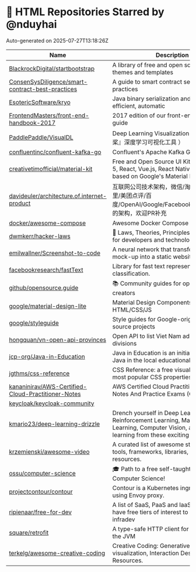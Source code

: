 # 🌟 HTML Repositories Starred by @nduyhai

Auto-generated on 2025-07-27T13:18:26Z

| Name | Description |
|------|-------------|
| [BlackrockDigital/startbootstrap](https://github.com/BlackrockDigital/startbootstrap) | A library of free and open source Bootstrap themes and templates |
| [ConsenSysDiligence/smart-contract-best-practices](https://github.com/ConsenSysDiligence/smart-contract-best-practices) | A guide to smart contract security best practices |
| [EsotericSoftware/kryo](https://github.com/EsotericSoftware/kryo) | Java binary serialization and cloning: fast, efficient, automatic |
| [FrontendMasters/front-end-handbook-2017](https://github.com/FrontendMasters/front-end-handbook-2017) | 2017 edition of our front-end development guide |
| [PaddlePaddle/VisualDL](https://github.com/PaddlePaddle/VisualDL) | Deep Learning Visualization Toolkit（『飞桨』深度学习可视化工具 ） |
| [confluentinc/confluent-kafka-go](https://github.com/confluentinc/confluent-kafka-go) | Confluent's Apache Kafka Golang client |
| [creativetimofficial/material-kit](https://github.com/creativetimofficial/material-kit) |  Free and Open Source UI Kit for Bootstrap 5, React, Vue.js, React Native and Sketch based on Google's Material Design |
| [davideuler/architecture.of.internet-product](https://github.com/davideuler/architecture.of.internet-product) | 互联网公司技术架构，微信/淘宝/微博/腾讯/阿里/美团点评/百度/OpenAI/Google/Facebook/Amazon/eBay的架构，欢迎PR补充 |
| [docker/awesome-compose](https://github.com/docker/awesome-compose) | Awesome Docker Compose samples |
| [dwmkerr/hacker-laws](https://github.com/dwmkerr/hacker-laws) | 🧠 Laws, Theories, Principles and Patterns for developers and technologists. |
| [emilwallner/Screenshot-to-code](https://github.com/emilwallner/Screenshot-to-code) | A neural network that transforms a design mock-up into a static website. |
| [facebookresearch/fastText](https://github.com/facebookresearch/fastText) | Library for fast text representation and classification. |
| [github/opensource.guide](https://github.com/github/opensource.guide) | 📚 Community guides for open source creators |
| [google/material-design-lite](https://github.com/google/material-design-lite) | Material Design Components in HTML/CSS/JS |
| [google/styleguide](https://github.com/google/styleguide) | Style guides for Google-originated open-source projects |
| [hongquan/vn-open-api-provinces](https://github.com/hongquan/vn-open-api-provinces) | Open API to list Viet Nam administrative divisions |
| [jcp-org/Java-in-Education](https://github.com/jcp-org/Java-in-Education) |  Java in Education is an initiative to promote Java in the local educational institutions.  |
| [jgthms/css-reference](https://github.com/jgthms/css-reference) | CSS Reference: a free visual guide to the most popular CSS properties |
| [kananinirav/AWS-Certified-Cloud-Practitioner-Notes](https://github.com/kananinirav/AWS-Certified-Cloud-Practitioner-Notes) | AWS Certified Cloud Practitioner Short Notes And Practice Exams (CLF-C02) |
| [keycloak/keycloak-community](https://github.com/keycloak/keycloak-community) |  |
| [kmario23/deep-learning-drizzle](https://github.com/kmario23/deep-learning-drizzle) | Drench yourself in Deep Learning, Reinforcement Learning, Machine Learning, Computer Vision, and NLP by learning from these exciting lectures!! |
| [krzemienski/awesome-video](https://github.com/krzemienski/awesome-video) | A curated list of awesome streaming video tools, frameworks, libraries, and learning resources. |
| [ossu/computer-science](https://github.com/ossu/computer-science) | 🎓 Path to a free self-taught education in Computer Science! |
| [projectcontour/contour](https://github.com/projectcontour/contour) | Contour is a Kubernetes ingress controller using Envoy proxy. |
| [ripienaar/free-for-dev](https://github.com/ripienaar/free-for-dev) | A list of SaaS, PaaS and IaaS offerings that have free tiers of interest to devops and infradev |
| [square/retrofit](https://github.com/square/retrofit) | A type-safe HTTP client for Android and the JVM |
| [terkelg/awesome-creative-coding](https://github.com/terkelg/awesome-creative-coding) | Creative Coding: Generative Art, Data visualization, Interaction Design, Resources. |
